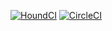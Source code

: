 
[![HoundCI](https://img.shields.io/badge/style-yellow?style=flat&logo=houndci&label=HoundCI)](https://houndci.com)
[![CircleCI](https://dl.circleci.com/status-badge/img/gh/atlp-rwanda/e-commerce-furebo-32-bn/tree/main.svg?style=svg)](https://dl.circleci.com/status-badge/redirect/gh/atlp-rwanda/e-commerce-furebo-32-bn/tree/main)